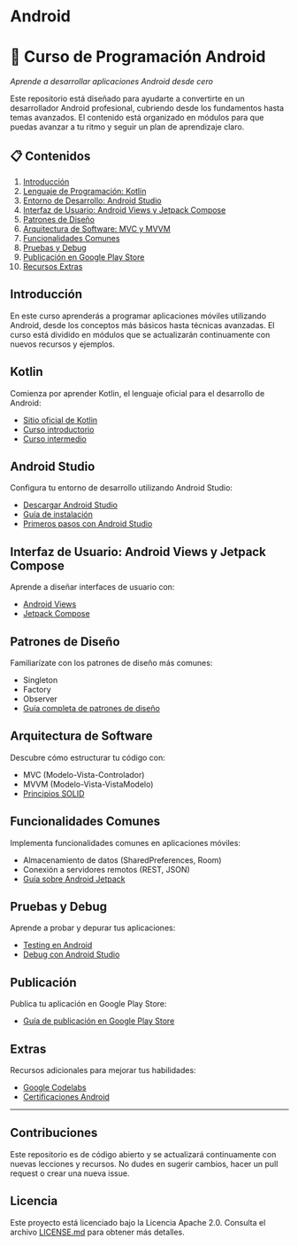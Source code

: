 # Android
# 📲 Curso de Programación Android

*Aprende a desarrollar aplicaciones Android desde cero*

Este repositorio está diseñado para ayudarte a convertirte en un desarrollador Android profesional, cubriendo desde los fundamentos hasta temas avanzados. El contenido está organizado en módulos para que puedas avanzar a tu ritmo y seguir un plan de aprendizaje claro.

## 📋 Contenidos

1. [Introducción](#introducción)
2. [Lenguaje de Programación: Kotlin](#kotlin)
3. [Entorno de Desarrollo: Android Studio](#android-studio)
4. [Interfaz de Usuario: Android Views y Jetpack Compose](#ui)
5. [Patrones de Diseño](#patrones-de-diseño)
6. [Arquitectura de Software: MVC y MVVM](#arquitectura)
7. [Funcionalidades Comunes](#funcionalidades)
8. [Pruebas y Debug](#pruebas)
9. [Publicación en Google Play Store](#publicación)
10. [Recursos Extras](#extras)

## Introducción

En este curso aprenderás a programar aplicaciones móviles utilizando Android, desde los conceptos más básicos hasta técnicas avanzadas. El curso está dividido en módulos que se actualizarán continuamente con nuevos recursos y ejemplos.

## Kotlin

Comienza por aprender Kotlin, el lenguaje oficial para el desarrollo de Android:

- [Sitio oficial de Kotlin](https://kotlinlang.org)
- [Curso introductorio](#)
- [Curso intermedio](#)

## Android Studio

Configura tu entorno de desarrollo utilizando Android Studio:

- [Descargar Android Studio](https://developer.android.com/studio)
- [Guía de instalación](#)
- [Primeros pasos con Android Studio](#)

## Interfaz de Usuario: Android Views y Jetpack Compose

Aprende a diseñar interfaces de usuario con:

- [Android Views](#)
- [Jetpack Compose](#)

## Patrones de Diseño

Familiarízate con los patrones de diseño más comunes:

- Singleton
- Factory
- Observer
- [Guía completa de patrones de diseño](#)

## Arquitectura de Software

Descubre cómo estructurar tu código con:

- MVC (Modelo-Vista-Controlador)
- MVVM (Modelo-Vista-VistaModelo)
- [Principios SOLID](#)

## Funcionalidades Comunes

Implementa funcionalidades comunes en aplicaciones móviles:

- Almacenamiento de datos (SharedPreferences, Room)
- Conexión a servidores remotos (REST, JSON)
- [Guía sobre Android Jetpack](#)

## Pruebas y Debug

Aprende a probar y depurar tus aplicaciones:

- [Testing en Android](#)
- [Debug con Android Studio](#)

## Publicación

Publica tu aplicación en Google Play Store:

- [Guía de publicación en Google Play Store](#)

## Extras

Recursos adicionales para mejorar tus habilidades:

- [Google Codelabs](https://codelabs.developers.google.com/)
- [Certificaciones Android](#)

---

## Contribuciones

Este repositorio es de código abierto y se actualizará continuamente con nuevas lecciones y recursos. No dudes en sugerir cambios, hacer un pull request o crear una nueva issue.

## Licencia

Este proyecto está licenciado bajo la Licencia Apache 2.0. Consulta el archivo [LICENSE.md](LICENSE.md) para obtener más detalles.
